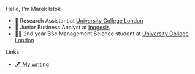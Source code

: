 Hello, I'm Marek Istok

- 🔬 Research Assistant at [University College London](https://www.mgmt.ucl.ac.uk/)
- 🏢 Junior Business Analyst at [Inogesis](https://www.inogesis.com/)
- 👨‍🎓 2nd year BSc Management Science student at [University College London](https://www.mgmt.ucl.ac.uk/)

Links
- [🖋️ My writing](https://marekistok.org/)
